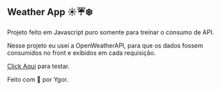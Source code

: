 ## Weather App ☀️☔❄️

Projeto feito em Javascript puro somente para treinar o consumo de API.

Nesse projeto eu usei a OpenWeatherAPI, para que os dados fossem consumidos no front e exibidos em cada requisição.

[Click Aqui](https://dazzling-nightingale-63ba29.netlify.app/) para testar. 

Feito com 💖 por Ygor.